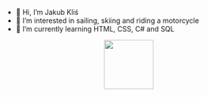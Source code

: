 - 👋 Hi, I’m Jakub Kliś
- 👀 I’m interested in sailing, skiing and riding a motorcycle
- 🌱 I’m currently learning HTML, CSS, C# and SQL

<div id="header" align="center">
  <img src="https://media.giphy.com/media/M9gbBd9nbDrOTu1Mqx/giphy.gif" width="100"/>
</div>
<!---
jklis2/jklis2 is a ✨ special ✨ repository because its `README.md` (this file) appears on your GitHub profile.
You can click the Preview link to take a look at your changes.
--->
